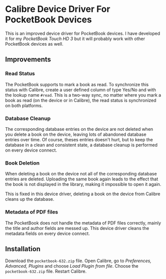 # Calibre Device Driver For PocketBook Devices

This is an improved device driver for PocketBook devices. I have developed it
for my _PocketBook Touch HD 3_ but it will probably work with other PocketBook devices
as well.


## Improvements

### Read Status
The PocketBook supports to mark a book as read. To synchronize this status with Calibre, create a user defined column of type Yes/No and with the lookup name `#read`. This is a two-way sync, no matter where you mark a book as read (on the device or in Calibre), the read status is synchronized on both platforms.

### Database Cleanup
The corresponding database entries on the device are not deleted when you delete a book on the device, leaving lots of abandoned database entries over time. Of course, theses entries doesn't hurt, but to keep the database in a clean and consistent state, a database cleanup is performed on every device connect.

### Book Deletion
When deleting a book on the device not all of the corresponding database entries are deleted. Uploading the same book again leads to the effect that the book is not displayed in the library, making it impossible to open it again.

This is fixed in this device driver, deleting a book on the device from Calibre cleans up the database.

### Metadata of PDF files
The PocketBook does not handle the metadata of PDF files correctly, mainly the title and author fields are messed up. This device driver cleans the metadata fields on every device connect.

## Installation
Download the `pocketbook-632.zip` file. Open Calibre, go to _Preferences, Advanced, Plugins_ and choose _Load Plugin from file_. Choose the `pocketbook-632.zip` file. Restart Calibre.
